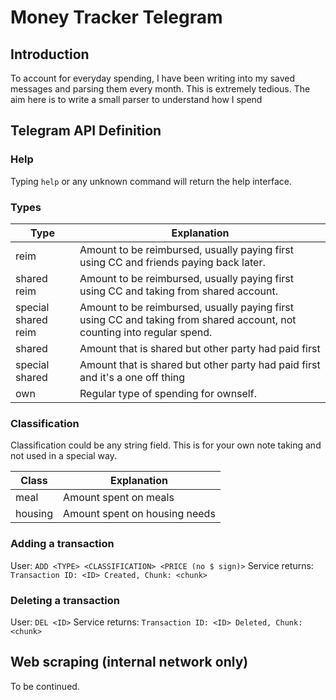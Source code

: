 # Money Tracker Telegram

## Introduction

To account for everyday spending, I have been writing into my saved messages and parsing them every month. This is extremely tedious. The aim here is to write a small parser to understand how I spend

## Telegram API Definition

### Help

Typing `help` or any unknown command will return the help interface.

### Types

Type | Explanation
-----|------------
reim | Amount to be reimbursed, usually paying first using CC and friends paying back later.
shared reim | Amount to be reimbursed, usually paying first using CC and taking from shared account.
special shared reim | Amount to be reimbursed, usually paying first using CC and taking from shared account, not counting into regular spend.
shared | Amount that is shared but other party had paid first
special shared | Amount that is shared but other party had paid first and it's a one off thing
own | Regular type of spending for ownself.

### Classification

Classification could be any string field. This is for your own note taking and not used in a special way.

Class | Explanation
------|------------
meal | Amount spent on meals
housing | Amount spent on housing needs

### Adding a transaction

User: `ADD <TYPE> <CLASSIFICATION> <PRICE (no $ sign)>`
Service returns: `Transaction ID: <ID> Created, Chunk: <chunk>`

### Deleting a transaction

User: `DEL <ID>`
Service returns: `Transaction ID: <ID> Deleted, Chunk: <chunk>`

## Web scraping (internal network only)

To be continued.
